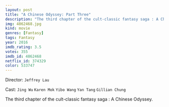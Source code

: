```yaml
---
layout: post
title: "A Chinese Odyssey: Part Three"
description: "The third chapter of the cult-classic fantasy saga : A Chinese Odyssey..."
img: 4862468.jpg
kind: movie
genres: [Fantasy]
tags: Fantasy 
year: 2016
imdb_rating: 3.5
votes: 355
imdb_id: 4862468
netflix_id: 374329
color: 533747
---
```

Director: `Jeffrey Lau`  

Cast: `Jing Wu` `Karen Mok` `Yibo Wang` `Yan Tang` `Gillian Chung` 

The third chapter of the cult-classic fantasy saga : A Chinese Odyssey.